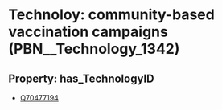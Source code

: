 # Technoloy: __community-based vaccination campaigns__ (PBN__Technology_1342)

## Property: has_TechnologyID

* [Q70477194](Q70477194)

